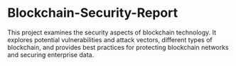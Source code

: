 # Blockchain-Security-Report
This project examines the security aspects of blockchain technology. It explores potential vulnerabilities and attack vectors, different types of blockchain, and provides best practices for protecting blockchain networks and securing enterprise data.
